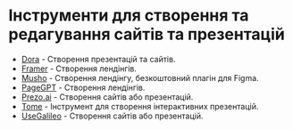 # Інструменти для створення та редагування сайтів та презентацій

* [Dora](https://www.dora.run/) - Створення презентацій та сайтів.
* [Framer](https://framer.com/) - Створення лендінгів.
* [Musho](https://musho.ai/) - Створення лендінгу, безкоштовний плагін для Figma.
* [PageGPT](https://pagegpt.pro/) - Створення лендінгів.
* [Prezo.ai](https://prezo.ai/) - Створення сайтів або презентацій.
* [Tome](https://beta.tome.app/) - Інструмент для створення інтерактивних презентацій.
* [UseGalileo](https://www.usegalileo.ai/) - Створення сайтів або презентацій.
